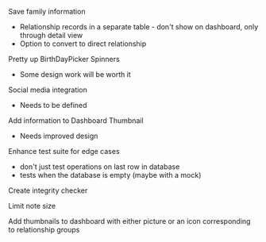 Save family information
- Relationship records in a separate table - don't show on dashboard, only through detail view
- Option to convert to direct relationship

Pretty up BirthDayPicker Spinners
- Some design work will be worth it

Social media integration
- Needs to be defined

Add information to Dashboard Thumbnail
- Needs improved design

Enhance test suite for edge cases
- don\'t just test operations on last row in database
- tests when the database is empty (maybe with a mock)

Create integrity checker

Limit note size

Add thumbnails to dashboard with either picture or an icon corresponding to relationship groups

